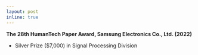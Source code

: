 ```yaml
---
layout: post
inline: true
---
```


**The 28th HumanTech Paper Award, Samsung Electronics Co., Ltd. (2022)**
- Silver Prize ($7,000) in Signal Processing Division